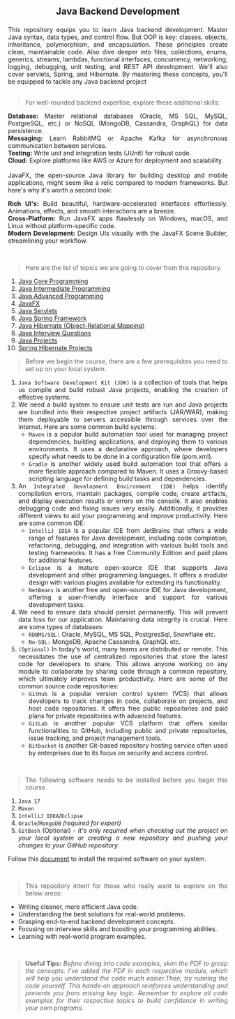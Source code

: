 ## <p style="text-align: center;">Java Backend Development</p>
<div style="text-align: justify;">
This repository equips you to learn Java backend development. Master Java syntax, data types, and control flow. But OOP is key: classes, 
objects, inheritance, polymorphism, and encapsulation. These principles create clean, maintainable code. Also dive deeper into files,
collections, enums, generics, streams, lambdas, functional interfaces, concurrency, networking, logging, debugging, unit testing,
and REST API development. We'll also cover servlets, Spring, and Hibernate. By mastering these concepts, you'll be equipped to tackle any
Java backend project
</div>
<br>

><p style="text-align: justify;">For well-rounded backend expertise, explore these additional skills:</p>
<div style="text-align: justify;">
<b>Database:</b> Master relational databases (Oracle, MS SQL, MySQL, PostgreSQL, etc.) or NoSQL (MongoDB, Cassandra, GraphQL) for data persistence.<br>
<b>Messaging:</b> Learn RabbitMQ or Apache Kafka for asynchronous communication between services.<br>
<b>Testing:</b> Write unit and integration tests (JUnit) for robust code.<br>
<b>Cloud:</b> Explore platforms like AWS or Azure for deployment and scalability.<br>
</div>
<br>

<div style="text-align: justify;">
JavaFX, the open-source Java library for building desktop and mobile applications, might seem like a relic compared to modern frameworks. But here's why it's worth a second look:

<b>Rich UI's:</b> Build beautiful, hardware-accelerated interfaces effortlessly. Animations, effects, and smooth interactions are a breeze.<br>
<b>Cross-Platform:</b> Run JavaFX apps flawlessly on Windows, macOS, and Linux without platform-specific code.<br>
<b>Modern Development:</b> Design UIs visually with the JavaFX Scene Builder, streamlining your workflow.<br>
</div>
<br>

><p style="text-align: justify;">Here are the list of topics we are going to cover from this repository.</p>
1. [Java Core Programming](https://github.com/arun-stephen/learn-java-backend/tree/master/01-java-basic)
2. [Java Intermediate Programming](https://github.com/arun-stephen/learn-java-backend/tree/master/02-java-intermediate)
3. [Java Advanced Programming](https://github.com/arun-stephen/learn-java-backend/tree/master/03-java-expert)
4. [JavaFX](https://github.com/arun-stephen/learn-java-backend/tree/master/04-java-fx)
5. [Java Servlets](https://github.com/arun-stephen/learn-java-backend/tree/master/05-java-servlet)
6. [Java Spring Framework](https://github.com/arun-stephen/learn-java-backend/tree/master/06-java-spring)
7. [Java Hibernate (Object-Relational Mapping)](https://github.com/arun-stephen/learn-java-backend/tree/master/07-java-hibernate)
8. [Java Interview Questions](https://github.com/arun-stephen/learn-java-backend/tree/master/08-java-interview-programs)
9. [Java Projects](https://github.com/arun-stephen/learn-java-backend/tree/master/09-java-projects)
10. [Spring Hibernate Projects](https://github.com/arun-stephen/learn-java-backend/tree/master/10-spring-hibernate-projects)

> <p style="text-align: justify;">Before we begin the course, there are a few prerequisites you need to set up on your local system.</p>
<div style="text-align: justify;">

1. `Java Software Development Kit (JDK)` is a collection of tools that helps us compile and build robust Java projects, enabling the creation of effective systems.
2. We need a build system to ensure unit tests are run and Java projects are bundled into their respective project artifacts (JAR/WAR), making them deployable to servers accessible through services over the internet.
Here are some common build systems:
   * `Maven` is a popular build automation tool used for managing project dependencies, building applications, and deploying them to various environments. It uses a declarative
approach, where developers specify what needs to be done in a configuration file (pom.xml).
   * `Gradle` is another widely used build automation tool that offers a more flexible approach compared to Maven. It uses a Groovy-based scripting language for defining build tasks and dependencies.
3. An `Integrated Development Environment (IDE)` helps identify compilation errors, maintain packages, compile code, create artifacts, and display execution results or errors on the console. It also enables debugging code and fixing issues very easily. Additionally, it provides different views to
aid your programming and improve productivity.
Here are some common IDE:
   * `IntelliJ IDEA` is a popular IDE from JetBrains that offers a wide range of features for Java development, including code completion, refactoring, debugging, and integration with various build tools
and testing frameworks. It has a free Community Edition and paid plans for additional features.
   * `Eclipse` is a mature open-source IDE that supports Java development and other programming languages. It offers a modular design with various plugins available for extending its functionality.
   * `NetBeans` is another free and open-source IDE for Java development, offering a user-friendly interface and support for various development tasks.
4. We need to ensure data should persist permanently. This will prevent data loss for our application. Maintaining data integrity is crucial. Here are some types of databases:
   * `RDBMS/SQL:` Oracle, MySQL, MS SQL, PostgresSql, Snowflake etc.
   * `No-SQL:` MongoDB, Apache Cassandra, GraphQL etc.
5. `(Optional)` In today's world, many teams are distributed or remote. This necessitates the use of centralized repositories that store the latest code for developers to share.  This allows anyone working on any module to collaborate by sharing code through a common repository, which ultimately improves team productivity.
Here are some of the common source code repositories:
   * `GitHub` is a popular version control system (VCS) that allows developers to track changes in code, collaborate on projects, and host code repositories.
It offers free public repositories and paid plans for private repositories with advanced features.
   * `GitLab` is another popular VCS platform that offers similar functionalities to GitHub, including public and private repositories, issue tracking, and project management tools.
   * `Bitbucket` is another Git-based repository hosting service often used by enterprises due to its focus on security and access control.
</div>
<br>

> <p style="text-align: justify;">The following software needs to be installed before you begin this course.</p>
<div style="text-align: justify;">

1. `Java 17`
2. `Maven`
3. `IntelliJ IDEA`/`Eclipse`
4. `Oracle`/`MongoDB` <i>(required for expert)</i>
5. `GitBash` (Optional) - <i>It's only required when checking out the project on your local system or creating a new repository and pushing your changes to your GitHub repository.</i>

Follow this [document](https://github.com/arun-stephen/learn-java-backend/blob/master/INSTALLATION_GUIDE.md) to install the required software on your system.
</div>
<br>

> <p style="text-align: justify;">This repository intent for those who really want to explore on the below areas:</p>
<div style="text-align: justify;">

* Writing cleaner, more efficient Java code.
* Understanding the best solutions for real-world problems.
* Grasping end-to-end backend development concepts.
* Focusing on interview skills and boosting your programming abilities.
* Learning with real-world program examples.
</div>
<br>

><p style="text-align: justify;"><b>Useful Tips:</b> <i>Before diving into code examples, skim the PDF to grasp the concepts. I've added the PDF in each respective module, which will help you understand the code much easier.Then, try running the code yourself. This hands-on approach reinforces understanding and prevents you from missing key logic. Remember to explore all code examples for their respective topics to build confidence in writing your own programs.</i></p>
